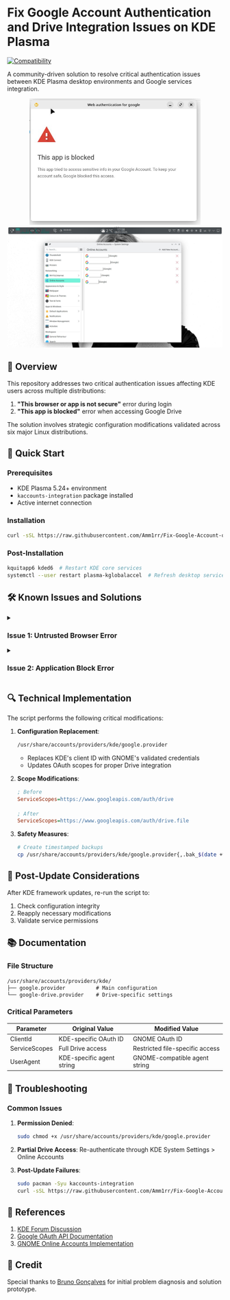 # Fix Google Account Authentication and Drive Integration Issues on KDE Plasma

[![Compatibility](https://img.shields.io/badge/Tested%20on-Arch%20%7C%20Manjaro%20%7C%20Fedora%20%7C%20openSUSE%20%7C%20KDE%20Neon%20%7C%20Solus-blue)](https://shields.io/)

A community-driven solution to resolve critical authentication issues between KDE Plasma desktop environments and Google services integration.

<p align="center">
<a href="./assets/this-app-is-blocked.jpg">
  <img src="./assets/this-app-is-blocked.jpg" alt="This app is blocked by Google" width="400">
</a>
<a href="./assets/kde-online-accounts.jpg">
  <img src="./assets/kde-online-accounts.jpg" alt="The KDE google online accounts" width="525">
</a>
<p>

## 📌 Overview

This repository addresses two critical authentication issues affecting KDE users across multiple distributions:

1. **"This browser or app is not secure"** error during login
2. **"This app is blocked"** error when accessing Google Drive

The solution involves strategic configuration modifications validated across six major Linux distributions.

## 🚀 Quick Start

### Prerequisites

- KDE Plasma 5.24+ environment
- `kaccounts-integration` package installed
- Active internet connection

### Installation

```bash
curl -sSL https://raw.githubusercontent.com/Amm1rr/Fix-Google-Account-on-KDE/main/fix_kde_google_integration.sh | bash
```

### Post-Installation

```bash
kquitapp6 kded6  # Restart KDE core services
systemctl --user restart plasma-kglobalaccel  # Refresh desktop services
```

## 🛠 Known Issues and Solutions

<details>
   <summary>
   <h3>Issue 1: Untrusted Browser Error</h3>
   </summary>

**Error Message**:  
"This browser or app is not secure"

**Affected Systems**:  
Arch Linux and derivatives using `signon-ui` package

**Root Cause**:  
The `fake-user-agent.patch` in `signon-ui` modifies browser headers in a way that triggers Google's security checks.

**Solution**:  
Package rebuild without the problematic patch:

```bash
# Example for Arch-based systems
asp export signon-ui
cd signon-ui/trunk
sed -i '/fake-user-agent.patch/d' PKGBUILD
makepkg -si
```

</details>

<details>
   <summary>
   <h3>Issue 2: Application Block Error</h3>
   </summary>

**Error Message**:  
"This app is blocked"

**Affected Systems**:  
All Linux distributions using KDE 5.24+

**Root Cause**:  
Invalid OAuth Client ID in KDE's Google provider configuration:

```
317066460457-pkpkedrvt2ldq6g2hj1egfka2n7vpuoo.apps.googleusercontent.com
```

**Solution**:  
Replace with GNOME's validated Client ID:

```
45471411055-ornt4svd2miog6dnopve7qtmh5mnu6id.apps.googleusercontent.com
```

</details>

## 🔍 Technical Implementation

The script performs the following critical modifications:

1. **Configuration Replacement**:

   ```bash
   /usr/share/accounts/providers/kde/google.provider
   ```

   - Replaces KDE's client ID with GNOME's validated credentials
   - Updates OAuth scopes for proper Drive integration

2. **Scope Modifications**:

   ```ini
   ; Before
   ServiceScopes=https://www.googleapis.com/auth/drive

   ; After
   ServiceScopes=https://www.googleapis.com/auth/drive.file
   ```

3. **Safety Measures**:
   ```bash
   # Create timestamped backups
   cp /usr/share/accounts/providers/kde/google.provider{,.bak_$(date +%s)}
   ```

## 🔄 Post-Update Considerations

After KDE framework updates, re-run the script to:

1. Check configuration integrity
2. Reapply necessary modifications
3. Validate service permissions

## 📚 Documentation

### File Structure

```
/usr/share/accounts/providers/kde/
├── google.provider          # Main configuration
└── google-drive.provider    # Drive-specific settings
```

### Critical Parameters

| Parameter     | Original Value            | Modified Value                  |
| ------------- | ------------------------- | ------------------------------- |
| ClientId      | KDE-specific OAuth ID     | GNOME OAuth ID                  |
| ServiceScopes | Full Drive access         | Restricted file-specific access |
| UserAgent     | KDE-specific agent string | GNOME-compatible agent string   |

## 🚨 Troubleshooting

### Common Issues

1. **Permission Denied**:

   ```bash
   sudo chmod +x /usr/share/accounts/providers/kde/google.provider
   ```

2. **Partial Drive Access**:
   Re-authenticate through KDE System Settings > Online Accounts

3. **Post-Update Failures**:
   ```bash
   sudo pacman -Syu kaccounts-integration
   curl -sSL https://raw.githubusercontent.com/Amm1rr/Fix-Google-Account-on-KDE/main/fix_kde_google_integration.sh | bash
   ```

## 📜 References

1. [KDE Forum Discussion](https://discuss.kde.org/t/kde-online-accounts-not-signing-in/3411/38)
2. [Google OAuth API Documentation](https://developers.google.com/identity/protocols/oauth2)
3. [GNOME Online Accounts Implementation](https://gitlab.gnome.org/GNOME/gnome-online-accounts)

## 🙏 Credit

Special thanks to [Bruno Gonçalves](https://discuss.kde.org/u/Bruno_Goncalves) for initial problem diagnosis and solution prototype.
